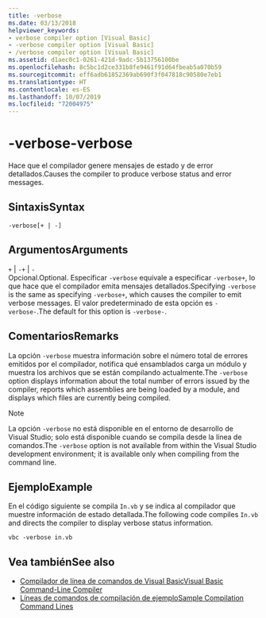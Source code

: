 ```yaml
---
title: -verbose
ms.date: 03/13/2018
helpviewer_keywords:
- verbose compiler option [Visual Basic]
- -verbose compiler option [Visual Basic]
- /verbose compiler option [Visual Basic]
ms.assetid: d1aec0c1-0261-421d-9adc-5b13756100be
ms.openlocfilehash: 8c5bc1d2ce331b8fe9461f91d64fbeab5a070b59
ms.sourcegitcommit: eff6adb61852369ab690f3f047818c90580e7eb1
ms.translationtype: HT
ms.contentlocale: es-ES
ms.lasthandoff: 10/07/2019
ms.locfileid: "72004975"
---
```

# <a name="-verbose"></a><span data-ttu-id="09c13-102">-verbose</span><span class="sxs-lookup"><span data-stu-id="09c13-102">-verbose</span></span>
<span data-ttu-id="09c13-103">Hace que el compilador genere mensajes de estado y de error detallados.</span><span class="sxs-lookup"><span data-stu-id="09c13-103">Causes the compiler to produce verbose status and error messages.</span></span>  
  
## <a name="syntax"></a><span data-ttu-id="09c13-104">Sintaxis</span><span class="sxs-lookup"><span data-stu-id="09c13-104">Syntax</span></span>  
  
```console  
-verbose[+ | -]  
```  
  
## <a name="arguments"></a><span data-ttu-id="09c13-105">Argumentos</span><span class="sxs-lookup"><span data-stu-id="09c13-105">Arguments</span></span>  
 <span data-ttu-id="09c13-106">`+` &#124; `-`</span><span class="sxs-lookup"><span data-stu-id="09c13-106">`+` &#124; `-`</span></span>  
 <span data-ttu-id="09c13-107">Opcional.</span><span class="sxs-lookup"><span data-stu-id="09c13-107">Optional.</span></span> <span data-ttu-id="09c13-108">Especificar `-verbose` equivale a especificar `-verbose+`, lo que hace que el compilador emita mensajes detallados.</span><span class="sxs-lookup"><span data-stu-id="09c13-108">Specifying `-verbose` is the same as specifying `-verbose+`, which causes the compiler to emit verbose messages.</span></span> <span data-ttu-id="09c13-109">El valor predeterminado de esta opción es `-verbose-`.</span><span class="sxs-lookup"><span data-stu-id="09c13-109">The default for this option is `-verbose-`.</span></span>  
  
## <a name="remarks"></a><span data-ttu-id="09c13-110">Comentarios</span><span class="sxs-lookup"><span data-stu-id="09c13-110">Remarks</span></span>  
 <span data-ttu-id="09c13-111">La opción `-verbose` muestra información sobre el número total de errores emitidos por el compilador, notifica qué ensamblados carga un módulo y muestra los archivos que se están compilando actualmente.</span><span class="sxs-lookup"><span data-stu-id="09c13-111">The `-verbose` option displays information about the total number of errors issued by the compiler, reports which assemblies are being loaded by a module, and displays which files are currently being compiled.</span></span>  
  
> [!NOTE]
> <span data-ttu-id="09c13-112">La opción `-verbose` no está disponible en el entorno de desarrollo de Visual Studio; solo está disponible cuando se compila desde la línea de comandos.</span><span class="sxs-lookup"><span data-stu-id="09c13-112">The `-verbose` option is not available from within the Visual Studio development environment; it is available only when compiling from the command line.</span></span>  
  
## <a name="example"></a><span data-ttu-id="09c13-113">Ejemplo</span><span class="sxs-lookup"><span data-stu-id="09c13-113">Example</span></span>  
 <span data-ttu-id="09c13-114">En el código siguiente se compila `In.vb` y se indica al compilador que muestre información de estado detallada.</span><span class="sxs-lookup"><span data-stu-id="09c13-114">The following code compiles `In.vb` and directs the compiler to display verbose status information.</span></span>  
  
```console  
vbc -verbose in.vb  
```  
  
## <a name="see-also"></a><span data-ttu-id="09c13-115">Vea también</span><span class="sxs-lookup"><span data-stu-id="09c13-115">See also</span></span>

- [<span data-ttu-id="09c13-116">Compilador de línea de comandos de Visual Basic</span><span class="sxs-lookup"><span data-stu-id="09c13-116">Visual Basic Command-Line Compiler</span></span>](../../../visual-basic/reference/command-line-compiler/index.md)
- [<span data-ttu-id="09c13-117">Líneas de comandos de compilación de ejemplo</span><span class="sxs-lookup"><span data-stu-id="09c13-117">Sample Compilation Command Lines</span></span>](../../../visual-basic/reference/command-line-compiler/sample-compilation-command-lines.md)
